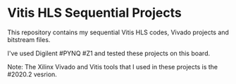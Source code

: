 # Vitis HLS Sequential Projects

This repository contains my sequential Vitis HLS codes, Vivado projects and bitstream files.

I've used Digilent #PYNQ #Z1 and tested these projects on this board.

Note: The Xilinx Vivado and Vitis tools that I used in these projects is the #2020.2 vesrion. 
